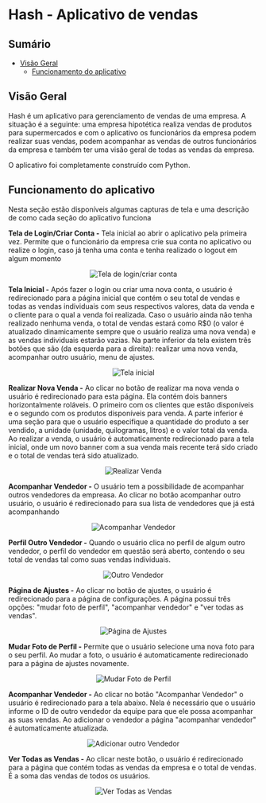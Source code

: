 # Hash - Aplicativo de vendas

## Sumário
- [Visão Geral](#visão-geral)
  - [Funcionamento do aplicativo](#funcionamento-do-aplicativo)

## Visão Geral

Hash é um aplicativo para gerenciamento de vendas de uma empresa. A situação é a seguinte: uma empresa hipotética realiza vendas de produtos para supermercados e com o aplicativo os funcionários da empresa podem realizar suas vendas, podem acompanhar as vendas de outros funcionários da empresa e também ter uma visão geral de todas as vendas da empresa. 

O aplicativo foi completamente construído com Python.

## Funcionamento do aplicativo

Nesta seção estão disponíveis algumas capturas de tela e uma descrição de como cada seção do aplicativo funciona

**Tela de Login/Criar Conta -** Tela inicial ao abrir o aplicativo pela primeira vez. Permite que o funcionário da empresa crie sua conta no aplicativo ou realize o login, caso já tenha uma conta e tenha realizado o logout em algum momento

<div align="center">

![Tela de login/criar conta](/images/login-criar-conta.png)

</div>

**Tela Inicial -** Após fazer o login ou criar uma nova conta, o usuário é redirecionado para a página inicial que contém o seu total de vendas e todas as vendas individuais com seus respectivos valores, data da venda e o cliente para o qual a venda foi realizada. Caso o usuário ainda não tenha realizado nenhuma venda, o total de vendas estará como R$0 (o valor é atualizado dinamicamente sempre que o usuário realiza uma nova venda) e as vendas individuais estarão vazias. Na parte inferior da tela existem três botões que são (da esquerda para a direita): realizar uma nova venda, acompanhar outro usuário, menu de ajustes. 

<div align="center">

![Tela inicial](/images/homepage.png)

</div>

**Realizar Nova Venda -** Ao clicar no botão de realizar ma nova venda o usuário é redirecionado para esta página. Ela contém dois banners horizontalmente roláveis. O primeiro com os clientes que estão disponíveis e o segundo com os produtos disponíveis para venda. A parte inferior é uma seção para que o usuário especifique a quantidade do produto a ser vendido, a unidade (unidade, quilogramas, litros) e o valor total da venda. Ao realizar a venda, o usuário é automaticamente redirecionado para a tela inicial, onde um novo banner com a sua venda mais recente terá sido criado e o total de vendas terá sido atualizado.

<div align="center">

![Realizar Venda](/images/add-venda.png)

</div>

**Acompanhar Vendedor -** O usuário tem a possibilidade de acompanhar outros vendedores da empreasa. Ao clicar no botão acompanhar outro usuário, o usuário é redirecionado para sua lista de vendedores que já está acompanhando

<div align="center">

![Acompanhar Vendedor](/images/acompanhar-vendedor.png)

</div>

**Perfil Outro Vendedor -** Quando o usuário clica no perfil de algum outro vendedor, o perfil do vendedor em questão será aberto, contendo o seu total de vendas tal como suas vendas individuais.

<div align="center">

![Outro Vendedor](/images/perfil-outro-vendedor.png)

</div>

**Página de Ajustes -** Ao clicar no botão de ajustes, o usuário é redirecionado para a página de configurações. A página possui três opções: "mudar foto de perfil", "acompanhar vendedor" e "ver todas as vendas".

<div align="center">

![Página de Ajustes](/images/pagina-ajustes.png)

</div>

**Mudar Foto de Perfil -** Permite que o usuário selecione uma nova foto para o seu perfil. Ao mudar a foto, o usuário é automaticamente redirecionado para a página de ajustes novamente.

<div align="center">

![Mudar Foto de Perfil](/images/mudar-foto-perfil.png)

</div>

**Acompanhar Vendedor -** Ao clicar no botão "Acompanhar Vendedor" o usuário é redirecionado para a tela abaixo. Nela é necessário que o usuário informe o ID de outro vendedor da equipe para que ele possa acompanhar as suas vendas. Ao adicionar o vendedor a página "acompanhar vendedor" é automaticamente atualizada.

<div align="center">

![Adicionar outro Vendedor](/images/adicionar-vendedor.png)

</div>

**Ver Todas as Vendas -** Ao clicar neste botão, o usuário é redirecionado para a página que contém todas as vendas da empresa e o total de vendas. É a soma das vendas de todos os usuários.

<div align="center">

![Ver Todas as Vendas](/images/ver-todas-vendas.png)

</div>






